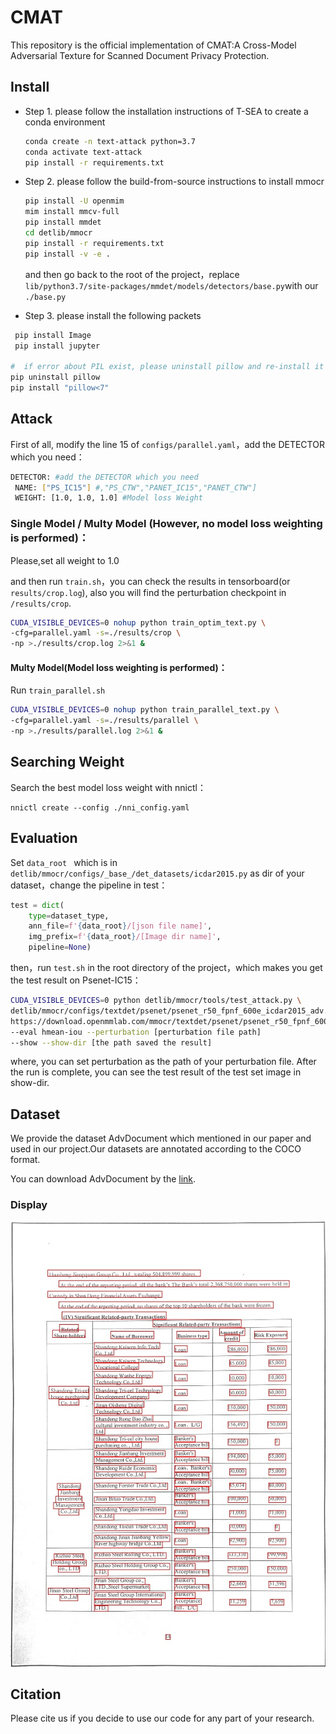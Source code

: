 # CMAT

This repository is the official implementation of CMAT:A Cross-Model Adversarial Texture for Scanned Document Privacy Protection.

## Install

- Step 1. please follow the installation instructions of T-SEA to create a conda environment

  ```bash
  conda create -n text-attack python=3.7
  conda activate text-attack
  pip install -r requirements.txt
  ```
- Step 2. please follow the build-from-source instructions to install mmocr

  ```bash
  pip install -U openmim
  mim install mmcv-full
  pip install mmdet
  cd detlib/mmocr
  pip install -r requirements.txt
  pip install -v -e .
  ```

  and then go back to the root of the project，replace `lib/python3.7/site-packages/mmdet/models/detectors/base.py`with our `./base.py`
- Step 3. please install the following packets

```python
 pip install Image
 pip install jupyter

#  if error about PIL exist, please uninstall pillow and re-install it with lower version
pip uninstall pillow
pip install "pillow<7"
```

## Attack

First of all, modify the line 15 of `configs/parallel.yaml`，add the DETECTOR which you need：

```bash
DETECTOR: #add the DETECTOR which you need
 NAME: ["PS_IC15"] #,"PS_CTW","PANET_IC15","PANET_CTW"]
 WEIGHT: [1.0, 1.0, 1.0] #Model loss Weight
```

### Single Model / Multy Model (However, no model loss weighting is performed)：

Please,set all weight to 1.0

and then run `train.sh`，you can check the results in tensorboard(or `results/crop.log`), also you will find the perturbation checkpoint in `/results/crop`.

```bash
CUDA_VISIBLE_DEVICES=0 nohup python train_optim_text.py \
-cfg=parallel.yaml -s=./results/crop \
-np >./results/crop.log 2>&1 &
```

#### Multy Model(Model loss weighting is performed)：

Run `train_parallel.sh`

```bash
CUDA_VISIBLE_DEVICES=0 nohup python train_parallel_text.py \
-cfg=parallel.yaml -s=./results/parallel \
-np >./results/parallel.log 2>&1 &
```

## Searching Weight

Search the best model loss weight with nnictl：

```
nnictl create --config ./nni_config.yaml 
```

## Evaluation

Set `data_root ` which is in `detlib/mmocr/configs/_base_/det_datasets/icdar2015.py` as dir of your dataset，change the pipeline in test：

```python
test = dict(
    type=dataset_type,
    ann_file=f'{data_root}/[json file name]',
    img_prefix=f'{data_root}/[Image dir name]',
    pipeline=None)
```

then，run `test.sh` in the root directory of the project，which makes you get the test result on Psenet-IC15：

```bash
CUDA_VISIBLE_DEVICES=0 python detlib/mmocr/tools/test_attack.py \
detlib/mmocr/configs/textdet/psenet/psenet_r50_fpnf_600e_icdar2015_adv.py \
https://download.openmmlab.com/mmocr/textdet/psenet/psenet_r50_fpnf_600e_icdar2015_pretrain-eefd8fe6.pth \
--eval hmean-iou --perturbation [perturbation file path]
--show --show-dir [the path saved the result]
```

where, you can set perturbation as the path of your perturbation file. After the run is complete, you can see the test result of the test set image in show-dir.

## Dataset

We provide the dataset AdvDocument which mentioned in our paper and used in our project.Our datasets are annotated according to the COCO format.

You can download AdvDocument by the [link](https://drive.google.com/file/d/1r4scB0HvLdz1NLinWI0KClqyyF8UrWnN/view?usp=drive_link "Google Drive").

### Display

![AdvDocument-Word-Display](image/README/1710387307709.png "AdvDocument-Word-Display")

## Citation

Please cite us if you decide to use our code for any part of your research.
